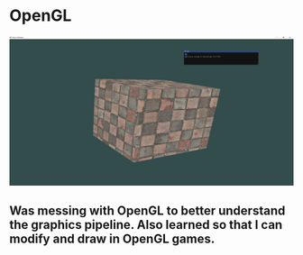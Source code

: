 # OpenGL

![](https://github.com/brittain9/OpenGL/blob/master/3dTextureTest.png)
## Was messing with OpenGL to better understand the graphics pipeline. Also learned so that I can modify and draw in OpenGL games.
